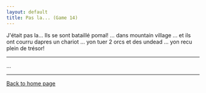 ```yaml
---
layout: default
title: Pas la... (Game 14)
---
```


J'était pas la...
Ils se sont bataillé pomal!
... dans mountain village
... et ils ont courru dapres un chariot
... yon tuer 2 orcs et des undead
... yon recu plein de trésor!

--- 

...

---

[Back to home page](/)